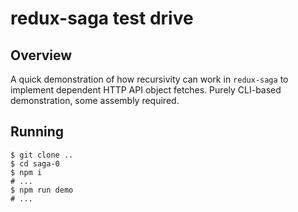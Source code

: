 # redux-saga test drive

## Overview

A quick demonstration of how recursivity can work in `redux-saga` to
implement dependent HTTP API object fetches. Purely CLI-based
demonstration, some assembly required.

## Running

```shell
$ git clone ..
$ cd saga-0
$ npm i
# ...
$ npm run demo
# ...
```
